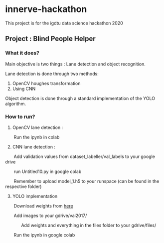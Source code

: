 # innerve-hackathon

This project is for the igdtu data science hackathon 2020

## Project : Blind People Helper

### What it does?

Main objective is two things : Lane detection and object recognition.

Lane detection is done through two methods:
  1. OpenCV houghes transformation 
  2. Using CNN
  
Object detection is done through a standard implementation of the YOLO algorithm.

### How to run?

1. OpenCV lane detection : 

&nbsp;&nbsp;&nbsp;&nbsp;&nbsp;&nbsp; Run the ipynb in colab

2. CNN lane detection :
  
&nbsp;&nbsp;&nbsp;&nbsp;&nbsp;&nbsp;  Add validation values from dataset_labeller/val_labels to your google drive
  
&nbsp;&nbsp;&nbsp;&nbsp;&nbsp;&nbsp;  run Untitled10.py in google colab
  
&nbsp;&nbsp;&nbsp;&nbsp;&nbsp;&nbsp;  Remember to upload model_1.h5 to your runspace (can be found in the respective folder)
  
  
3. YOLO implementation
  
&nbsp;&nbsp;&nbsp;&nbsp;&nbsp;&nbsp;  Download weights from [here](https://pjreddie.com/media/files/yolov3.weights)
  
&nbsp;&nbsp;&nbsp;&nbsp;&nbsp;&nbsp;  Add images to your gdrive/val2017/
  
&nbsp;&nbsp;&nbsp;&nbsp;&nbsp;&nbsp;&nbsp;&nbsp;&nbsp;&nbsp;&nbsp;&nbsp;  Add weights and everything in the files folder to your gdrive/files/
  
&nbsp;&nbsp;&nbsp;&nbsp;&nbsp;&nbsp;  Run the ipynb in google colab
  
